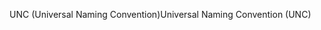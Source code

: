 <span data-ttu-id="ec01b-101">UNC (Universal Naming Convention)</span><span class="sxs-lookup"><span data-stu-id="ec01b-101">Universal Naming Convention (UNC)</span></span>